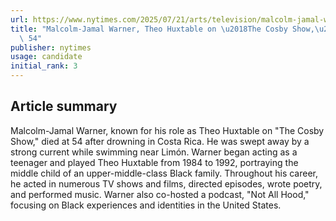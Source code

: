 ```yaml
---
url: https://www.nytimes.com/2025/07/21/arts/television/malcolm-jamal-warner-dead.html
title: "Malcolm-Jamal Warner, Theo Huxtable on \u2018The Cosby Show,\u2019 Dies at\
  \ 54"
publisher: nytimes
usage: candidate
initial_rank: 3
---
```

## Article summary
Malcolm-Jamal Warner, known for his role as Theo Huxtable on "The Cosby Show," died at 54 after drowning in Costa Rica. He was swept away by a strong current while swimming near Limón. Warner began acting as a teenager and played Theo Huxtable from 1984 to 1992, portraying the middle child of an upper-middle-class Black family. Throughout his career, he acted in numerous TV shows and films, directed episodes, wrote poetry, and performed music. Warner also co-hosted a podcast, "Not All Hood," focusing on Black experiences and identities in the United States.
